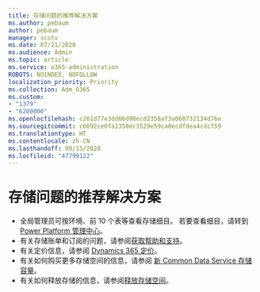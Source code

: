 ```yaml
---
title: 存储问题的推荐解决方案
ms.author: pebaum
author: pebaum
manager: scotv
ms.date: 07/21/2020
ms.audience: Admin
ms.topic: article
ms.service: o365-administration
ROBOTS: NOINDEX, NOFOLLOW
localization_priority: Priority
ms.collection: Adm_O365
ms.custom:
- "1379"
- "6200006"
ms.openlocfilehash: c261d77e3dd66d90ecd2358af3a060732134d76e
ms.sourcegitcommit: c6692ce0fa1358ec3529e59ca0ecdfdea4cdc759
ms.translationtype: HT
ms.contentlocale: zh-CN
ms.lasthandoff: 09/15/2020
ms.locfileid: "47799122"
---
```

# <a name="recommended-solutions-for-storage-issues"></a>存储问题的推荐解决方案

- 全局管理员可按环境、前 10 个表等查看存储细目。 若要查看细目，请转到[Power Platform 管理中心](https://admin.powerplatform.microsoft.com/analytics/d365ce)。 
- 有关存储账单和订阅的问题，请参阅[获取帮助和支持](https://docs.microsoft.com/dynamics365/customer-engagement/admin/contact-information-microsoft-dynamics-365-online-billing-support)。
- 有关定价信息，请参阅 [Dynamics 365 定价](https://dynamics.microsoft.com/pricing/)。
- 有关如何购买更多存储空间的信息，请参阅 [新 Common Data Service 存储容量](https://go.microsoft.com/fwlink/p/?linkid=2010782)。
- 有关如何释放存储的信息，请参阅[释放存储空间](https://go.microsoft.com/fwlink/p/?linkid=2011105)。
